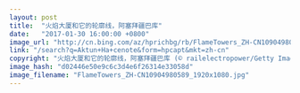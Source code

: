 ```yaml
---
layout: post
title:  "火焰大厦和它的轮廓线，阿塞拜疆巴库"
date:   "2017-01-30 16:00:00 +0800"
image_url: "http://cn.bing.com/az/hprichbg/rb/FlameTowers_ZH-CN10904980589_1920x1080.jpg"
link: "/search?q=Aktun+Ha+cenote&form=hpcapt&mkt=zh-cn"
copyright: "火焰大厦和它的轮廓线，阿塞拜疆巴库 (© railelectropower/Getty Images)"
image_hash: "d02446e50e9c6c3d4e6f26314e33058d"
image_filename: "FlameTowers_ZH-CN10904980589_1920x1080.jpg"
---
```

